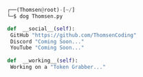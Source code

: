 <!-- <p align=center><img width=90% src="banner.gif"></img></p> -->
















```python
┌──(Thomsen@root)-[~/]
└─$ dog Thomsen.py

def  __social__(self):
 GitHub "https://github.com/ThomsenCoding"
 Discord "Coming Soon..."
 YouTube "Coming Soon..."
  
def  __working__(self):
 Working on a "Token Grabber..."
```
